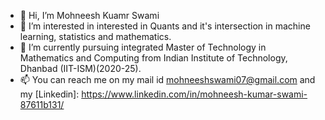 - 👋 Hi, I’m Mohneesh Kuamr Swami
- 👀 I’m interested in interested in Quants and it's intersection in machine learning, statistics and mathematics.
- 🌱 I’m currently pursuing integrated Master of Technology in Mathematics and Computing from Indian Institute of Technology, Dhanbad (IIT-ISM)(2020-25).
- 📫 You can reach me on my mail id mohneeshswami07@gmail.com and my [Linkedin]: https://www.linkedin.com/in/mohneesh-kumar-swami-87611b131/

<!---
Mohneesh09/Mohneesh09 is a ✨ special ✨ repository because its `README.md` (this file) appears on your GitHub profile.
You can click the Preview link to take a look at your changes.
